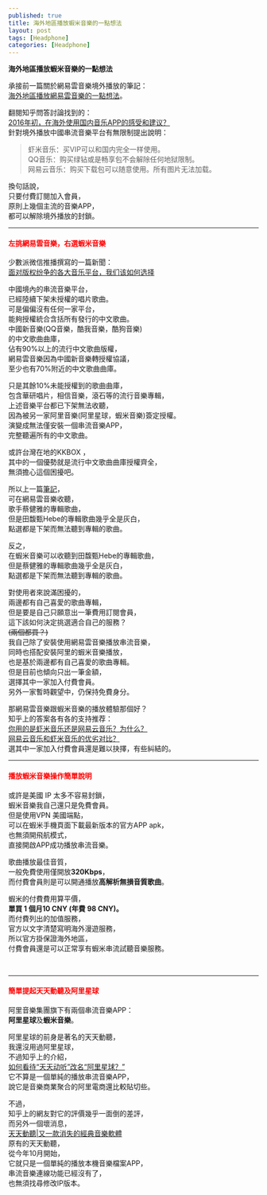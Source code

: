 ```yaml
---
published: true
title: 海外地區播放蝦米音樂的一點想法
layout: post
tags: [Headphone]
categories: [Headphone]
---
```


**海外地區播放蝦米音樂的一點想法**   
    
承接前一篇關於網易雲音樂境外播放的筆記：    
[海外地區播放網易雲音樂的一點想法][1]。    
    
翻閱知乎問答討論找到的：    
[<span lang="zh-Hans">2016年初，在海外使用国内音乐APP的感受和建议？</span>][2]   
針對境外播放中國串流音樂平台有無限制提出說明：   

> <span lang="zh-Hans">虾米音乐：买VIP可以和国内完全一样使用。</span>   
> <span lang="zh-Hans">QQ音乐：购买绿钻或是畅享包不会解除任何地狱限制。</span>   
> <span lang="zh-Hans">网易云音乐：购买下载包可以随意使用。所有图片无法加载。</span>   
    
換句話說，   
只要付費訂閱加入會員，   
原則上幾個主流的音樂APP，    
都可以解除境外播放的封鎖。   

-------------------------------

#### <font color="red">左挑網易雲音樂，右選蝦米音樂</font>    
    
少數派微信推播撰寫的一篇新聞：   
[<span lang="zh-Hans">面对版权纷争的各大音乐平台，我们该如何选择</span>][3]      
    
中國境內的串流音樂平台，    
已經陸續下架未授權的唱片歌曲。   
可是偏偏沒有任何一家平台，   
能夠授權統合含括所有發行的中文歌曲。    
中國新音樂(QQ音樂，酷我音樂，酷狗音樂)   
的中文歌曲曲庫，    
佔有90%以上的流行中文歌曲版權，   
網易雲音樂因為中國新音樂轉授權協議，    
至少也有70%附近的中文歌曲曲庫。   

只是其餘10%未能授權到的歌曲曲庫，    
包含華研唱片，相信音樂，滾石等的流行音樂專輯，   
上述音樂平台都已下架無法收聽，   
因為被另一家阿里音樂(阿里星球，蝦米音樂)簽定授權。    
演變成無法僅安裝一個串流音樂APP，    
完整聽遍所有的中文歌曲。    

或許台灣在地的KKBOX ，    
其中的一個優勢就是流行中文歌曲曲庫授權齊全，    
無須擔心這個困擾吧。    

所以上一篇[筆記][1]，   
可在網易雲音樂收聽，    
歌手蔡健雅的專輯歌曲，   
但是田馥甄Hebe的專輯歌曲幾乎全是灰白，     
點選都是下架而無法聽到專輯的歌曲。     

反之，   
在蝦米音樂可以收聽到田馥甄Hebe的專輯歌曲，   
但是蔡健雅的專輯歌曲幾乎全是灰白，     
點選都是下架而無法聽到專輯的歌曲。     

對使用者來說滿困擾的，   
兩邊都有自己喜愛的歌曲專輯，    
但是要是自己只願意出一筆費用訂閱會員，   
這下該如何決定挑選適合自己的服務？   
<del>(兩個都買？)</del>    
我自己除了安裝使用網易雲音樂播放串流音樂，   
同時也搭配安裝阿里的蝦米音樂播放，   
也是基於兩邊都有自己喜愛的歌曲專輯。    
但是目前也傾向只出一筆金額，    
選擇其中一家加入付費會員。   
另外一家暫時觀望中，仍保持免費身分。    

那網易雲音樂跟蝦米音樂的播放體驗那個好？    
知乎上的答案各有各的支持推荐：   
[<span lang="zh-Hans">你用的是虾米音乐还是网易云音乐？为什么？</span>][4]   
[<span lang="zh-Hans">网易云音乐和虾米音乐的优劣对比？</span>][5]     
選其中一家加入付費會員還是難以抉擇，有些糾結的。    

------------------

#### <font color="red">播放蝦米音樂操作簡單說明</font>    

或許是美國 IP 太多不容易封鎖，     
蝦米音樂我自己還只是免費會員。   
但是使用VPN 美國端點，   
可以在蝦米手機頁面下載最新版本的官方APP apk，    
也無須開飛航模式，   
直接開啟APP成功播放串流音樂。    

歌曲播放最佳音質，   
一般免費使用僅開放**320Kbps**，   
而付費會員則是可以開通播放**高解析無損音質歌曲**。   
  
蝦米的付費費用算平價，     
**單買 1 個月10 CNY (年費 98 CNY)。**    
而付費列出的加值服務，   
官方以文字清楚寫明海外漫遊服務，    
所以官方掛保證海外地區，    
付費會員還是可以正常享有蝦米串流試聽音樂服務。   

<div id="lightgallery" class="owl-carousel owl-theme">
<a href="https://res.cloudinary.com/shengshampoo/image/upload/s--SKoTKvvc--/v1476620972/Screenshot_2016-10-16-12-41-551-fs8_svn0dv.png" data-sub-html="蝦米音樂 付費會員費用"><img class="responsively-lazy responsively-lazy-300" src="https://res.cloudinary.com/shengshampoo/image/upload/s--b-M0RIR3--/v1476620972/Screenshot_2016-10-16-12-41-552-fs8_axgmo1.png" srcset="data:image/gif;base64,R0lGODlhAQABAIAAAP///////yH5BAEKAAEALAAAAAABAAEAAAICTAEAOw==" /></a>
<a href="https://res.cloudinary.com/shengshampoo/image/upload/s--v_aPfr6K--/v1476620972/Screenshot_2016-10-16-12-41-581-fs8_jtgkyf.png" data-sub-html="蝦米音樂 付費會員服務 寫明海外漫遊服務"><img class="responsively-lazy responsively-lazy-300" src="https://res.cloudinary.com/shengshampoo/image/upload/s--ygFcTfV---/v1476620972/Screenshot_2016-10-16-12-41-582-fs8_a2skyw.png" srcset="data:image/gif;base64,R0lGODlhAQABAIAAAP///////yH5BAEKAAEALAAAAAABAAEAAAICTAEAOw==" /></a>
<a href="https://res.cloudinary.com/shengshampoo/image/upload/s--3K8Q-hiD--/v1476620973/Screenshot_2016-10-16-20-00-101-fs8_axvgu4.png" data-sub-html="田馥甄Hebe的專輯清單-可以播放"><img class="responsively-lazy responsively-lazy-300" src="https://res.cloudinary.com/shengshampoo/image/upload/s--K6L2ur1E--/v1476620973/Screenshot_2016-10-16-20-00-102-fs8_z0smuy.png" srcset="data:image/gif;base64,R0lGODlhAQABAIAAAP///////yH5BAEKAAEALAAAAAABAAEAAAICTAEAOw==" /></a>
<a href="https://res.cloudinary.com/shengshampoo/image/upload/s--Z6p1y3jJ--/v1476620972/Screenshot_2016-10-16-20-00-011-fs8_odjzah.png" data-sub-html="田馥甄Hebe的專輯歌曲播放及歌詞顯示"><img class="responsively-lazy responsively-lazy-300" src="https://res.cloudinary.com/shengshampoo/image/upload/s--isKcSiK8--/v1476620972/Screenshot_2016-10-16-20-00-012-fs8_prwbug.png" srcset="data:image/gif;base64,R0lGODlhAQABAIAAAP///////yH5BAEKAAEALAAAAAABAAEAAAICTAEAOw==" /></a>
<a href="https://res.cloudinary.com/shengshampoo/image/upload/s--BSUpp0rM--/v1476620973/Screenshot_2016-10-16-20-00-481-fs8_gxsved.png" data-sub-html="蔡健雅的專輯清單-幾乎全是灰白，無法播放"><img class="responsively-lazy responsively-lazy-300" src="https://res.cloudinary.com/shengshampoo/image/upload/s--X2KbaRqE--/v1476620973/Screenshot_2016-10-16-20-00-482-fs8_ai8bel.png" srcset="data:image/gif;base64,R0lGODlhAQABAIAAAP///////yH5BAEKAAEALAAAAAABAAEAAAICTAEAOw==" /></a>
</div>

------

#### <font color="red">簡單提起天天動聽及阿里星球</font>   
  
阿里音樂集團旗下有兩個串流音樂APP：   
**阿里星球**及**蝦米音樂**。    

阿里星球的前身是著名的天天動聽，    
我還沒用過阿里星球，    
不過知乎上的介紹，   
[<span lang="zh-Hans">如何看待“天天动听”改名“阿里星球？”</span>][6]    
它不算是一個單純的播放串流音樂APP，   
說它是音樂商業聚合的阿里電商還比較貼切些。   

不過，   
知乎上的網友對它的評價幾乎一面倒的差評，    
而另外一個壞消息，   
[天天動聽|又一款消失的經典音樂軟體][7]    
原有的天天動聽，    
從今年10月開始，   
它就只是一個單純的播放本機音樂檔案APP，   
串流音樂連線功能已經沒有了，    
也無須找尋修改IP版本。    


[1]: https://shengshampoo.github.io/headphone/2016/10/02/neteasemusic-outside-cn.html
[2]: https://www.zhihu.com/question/39565371
[3]: https://mp.weixin.qq.com/s?__biz=MjM5NDU1NTE5NA==&mid=2712709990&idx=1&sn=104709a1ad0b91addaeae962dea4da3a&scene=0
[4]: https://www.zhihu.com/question/23722158
[5]: https://www.zhihu.com/question/21083034
[6]: https://www.zhihu.com/question/41664635
[7]: https://kknews.cc/tech/gxyqe9.html
